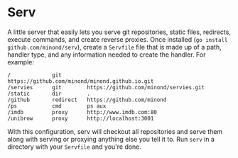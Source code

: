 # Serv

A little server that easily lets you serve git repositories, static files,
redirects, execute commands, and create reverse proxies. Once installed (`go
install github.com/minond/serv`), create a `Servfile` file that is made up of a
path, handler type, and any information needed to create the handler. For
example:

```
/             git        https://github.com/minond/minond.github.io.git
/servies      git        https://github.com/minond/servies.git
/static       dir        .
/github       redirect   https://github.com/minond
/ps           cmd        ps aux
/imdb         proxy      http://www.imdb.com:80
/unibrow      proxy      http://localhost:3001
```

With this configuration, serv will checkout all repositories and serve them
along with serving or proxying anything else you tell it to. Run `serv` in a
directory with your `Servfile` and you're done.
